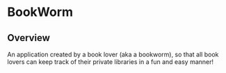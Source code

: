 # BookWorm

## Overview
An application created by a book lover (aka a bookworm), so that all book lovers can keep track of their private libraries in a fun and easy manner!
